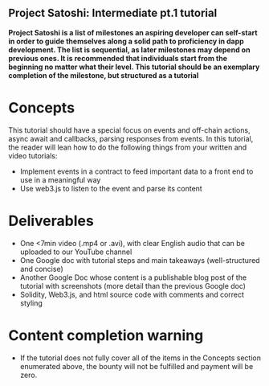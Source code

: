 ## Project Satoshi: Intermediate pt.1 tutorial
**Project Satoshi is a list of milestones an aspiring developer can self-start in order to guide themselves along a solid path to proficiency in dapp development. The list is sequential, as later milestones may depend on previous ones. It is recommended that individuals start from the beginning no matter what their level. This tutorial should be an exemplary completion of the milestone, but structured as a tutorial**

# Concepts
This tutorial should have a special focus on events and off-chain actions, async await and callbacks, parsing responses from events. In this tutorial, the reader will lean how to do the following things from your written and video tutorials:
- Implement events in a contract to feed important data to a front end to use in a meaningful way
- Use web3.js to listen to the event and parse its content

# Deliverables
- One <7min video (.mp4 or .avi), with clear English audio that can be uploaded to our YouTube channel
- One Google doc with tutorial steps and main takeaways (well-structured and concise)
- Another Google Doc whose content is a publishable blog post of the tutorial with screenshots (more detail than the previous Google doc)
- Solidity, Web3.js, and html source code with comments and correct styling

# Content completion warning
- If the tutorial does not fully cover all of the items in the Concepts section enumerated above, the bounty will not be fulfilled and payment will be zero.